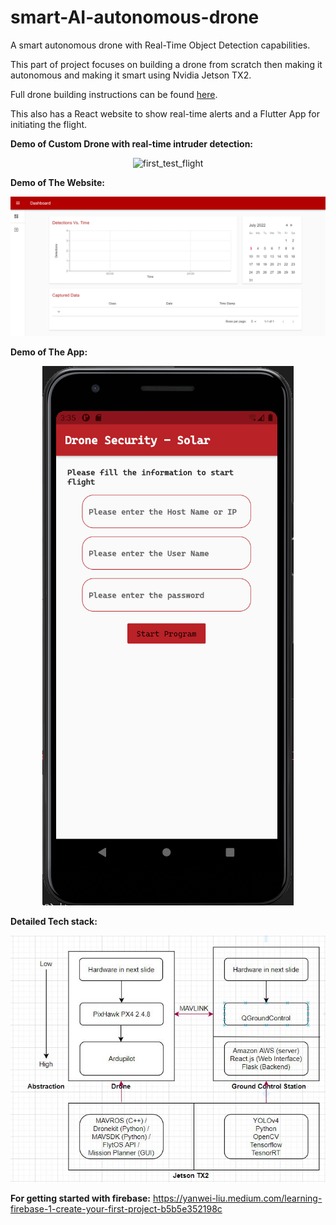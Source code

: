 # smart-AI-autonomous-drone

A smart autonomous drone with Real-Time Object Detection capabilities.

This part of project focuses on building a drone from scratch then making it autonomous and making it smart using Nvidia Jetson TX2.

Full drone building instructions can be found [here](https://github.com/NVIDIA-AI-IOT/redtail/wiki/Skypad-TBS-Discovery-Setup).

This also has a React website to show real-time alerts and a Flutter App for initiating the flight.

**Demo of Custom Drone with real-time intruder detection:**

<p align="center"><img src="images/README/first_test_flight.gif" alt="first_test_flight" width="480" height="270"/></p>

**Demo of The Website:**


<p align="center"><img src="images/README/react_website_demo.png" alt="react_website_demo"/></p>


**Demo of The App:**



<p align="center"><img src="images/README/flutter_app_demo.png" alt="flutter_app_demo"/></p>


**Detailed Tech stack:**



<p align="center"><img src="images/README/tech_stach_actual.jpg" alt="tech_stach_actual"/></p>


**For getting started with firebase:** https://yanwei-liu.medium.com/learning-firebase-1-create-your-first-project-b5b5e352198c

